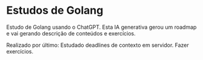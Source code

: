 # Estudos de Golang

Estudo de Golang usando o ChatGPT. Esta IA generativa gerou um roadmap e vai gerando descrição de conteúdos e exercícios.


Realizado por último: Estudado deadlines de contexto em servidor. Fazer exercícios.